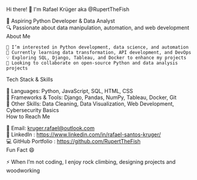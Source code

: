 Hi there! 👋 I'm Rafael Krüger aka @RupertTheFish

🚀 Aspiring Python Developer & Data Analyst  
🔍 Passionate about data manipulation, automation, and web development  
About Me

    👀 I’m interested in Python development, data science, and automation
    🌱 Currently learning data transformation, API development, and DevOps
    💡 Exploring SQL, Django, Tableau, and Docker to enhance my projects
    💞️ Looking to collaborate on open-source Python and data analysis projects

Tech Stack & Skills

📌 Languages: Python, JavaScript, SQL, HTML, CSS  
📌 Frameworks & Tools: Django, Pandas, NumPy, Tableau, Docker, Git  
📌 Other Skills: Data Cleaning, Data Visualization, Web Development, Cybersecurity Basics  
How to Reach Me

📧 Email: kruger.rafael@outlook.com  
🔗 LinkedIn : https://www.linkedin.com/in/rafael-santos-kruger/  
💻 GitHub Portfolio : https://github.com/RupertTheFish  
Fun Fact 😄  

⚡ When I’m not coding, I enjoy rock climbing, designing projects and woodworking  

<!---
RupertTheFish/RupertTheFish is a ✨ special ✨ repository because its `README.md` (this file) appears on your GitHub profile.
You can click the Preview link to take a look at your changes.
--->
